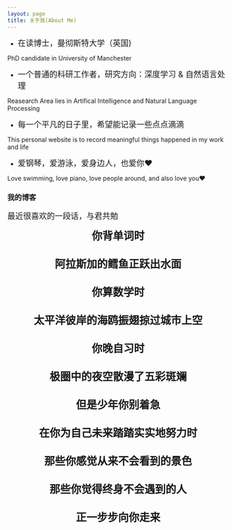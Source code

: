 ```yaml
---
layout: page
title: 关于我(About Me) 
---
```


* <font size="4">在读博士，曼彻斯特大学（英国)</font>     
  
PhD candidate in University of Manchester  
  
* <font size="4">一个普通的科研工作者，研究方向：深度学习 & 自然语言处理</font>  

Reasearch Area lies in Artifical Intelligence and Natural Language Processing  
  
* <font size="4">每一个平凡的日子里，希望能记录一些点点滴滴</font>   

This personal website is to record meaningful things happened in my work and life   
  
* <font size="4">爱钢琴，爱游泳，爱身边人，也爱你❤️</font>  

Love swimming, love piano, love people around, and also love you❤️          

<p>



<html>


<h3> 我的博客 </h3>  
<font size="4">
最近很喜欢的一段话，与君共勉
  </font> 
<body background="https://github.com/jiaruncao/jiaruncao.github.io/blob/master/images/background.jpeg">
<p style="text-align:center;">          
<font size="5">               
<strong>你背单词时</strong><br />                    
<br />
<strong>阿拉斯加的鳕鱼正跃出水面</strong><br />                   
<br />
<strong>你算数学时</strong><br />     
<br />
<strong>太平洋彼岸的海鸥振翅掠过城市上空</strong><br />      
<br />
<strong>你晚自习时</strong><br />  
<br />
<strong>极圈中的夜空散漫了五彩斑斓</strong><br />      
<br />
<strong>但是少年你别着急</strong><br />      
<br />
<strong>在你为自己未来踏踏实实地努力时</strong><br />    
<br />
<strong>那些你感觉从来不会看到的景色</strong><br />     
<br />
<strong>那些你觉得终身不会遇到的人</strong><br />       
<br />
<strong>正一步步向你走来</strong><br />       
<br /> 
 </font> 
</p> 
</body>

</html>

